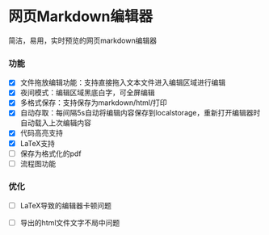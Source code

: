 # 网页Markdown编辑器

简洁，易用，实时预览的网页markdown编辑器

### 功能
- [x] 文件拖放编辑功能：支持直接拖入文本文件进入编辑区域进行编辑
- [x] 夜间模式：编辑区域黑底白字，可全屏编辑
- [x] 多格式保存：支持保存为markdown/html/打印
- [x] 自动存取：每间隔5s自动将编辑内容保存到localstorage，重新打开编辑器时自动载入上次编辑内容
- [x] 代码高亮支持
- [x] LaTeX支持
- [ ] 保存为格式化的pdf
- [ ] 流程图功能

### 优化
- [ ] LaTeX导致的编辑器卡顿问题
- [ ] 导出的html文件文字不局中问题

